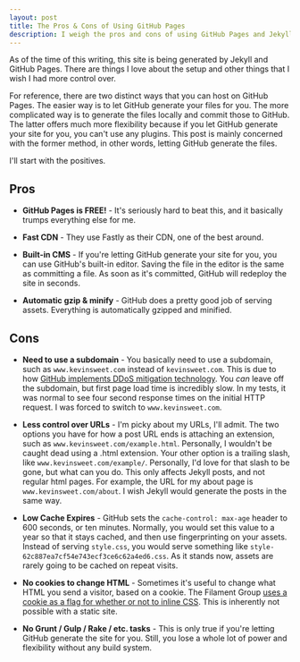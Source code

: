 ```yaml
---
layout: post
title: The Pros & Cons of Using GitHub Pages
description: I weigh the pros and cons of using GitHub Pages and Jekyll to generate a website.
---
```


As of the time of this writing, this site is being generated by Jekyll and GitHub Pages. There are things I love about the setup and other things that I wish I had more control over.

For reference, there are two distinct ways that you can host on GitHub Pages. The easier way is to let GitHub generate your files for you. The more complicated way is to generate the files locally and commit those to GitHub. The latter offers much more flexibility because if you let GitHub generate your site for you, you can't use any plugins. This post is mainly concerned with the former method, in other words, letting GitHub generate the files.

I'll start with the positives.

## Pros

- **GitHub Pages is FREE!** - It's seriously hard to beat this, and it basically trumps everything else for me.

- **Fast CDN** - They use Fastly as their CDN, one of the best around.

- **Built-in CMS** - If you're letting GitHub generate your site for you, you can use GitHub's built-in editor. Saving the file in the editor is the same as committing a file. As soon as it's committed, GitHub will redeploy the site in seconds.

- **Automatic gzip & minify** - GitHub does a pretty good job of serving assets. Everything is automatically gzipped and minified.

## Cons

- **Need to use a subdomain** - You basically need to use a subdomain, such as `www.kevinsweet.com` instead of `kevinsweet.com`. This is due to how [GitHub implements DDoS mitigation technology](http://instantclick.io/github-pages-and-apex-domains). You *can* leave off the subdomain, but first page load time is incredibly slow. In my tests, it was normal to see four second response times on the initial HTTP request. I was forced to switch to `www.kevinsweet.com`.

- **Less control over URLs** - I'm picky about my URLs, I'll admit. The two options you have for how a post URL ends is attaching an extension, such as `www.kevinsweet.com/example.html`. Personally, I wouldn't be caught dead using a .html extension. Your other option is a trailing slash, like `www.kevinsweet.com/example/`. Personally, I'd love for that slash to be gone, but what can you do. This only affects Jekyll posts, and not regular html pages. For example, the URL for my about page is `www.kevinsweet.com/about`. I wish Jekyll would generate the posts in the same way.

- **Low Cache Expires** - GitHub sets the `cache-control: max-age` header to 600 seconds, or ten minutes. Normally, you would set this value to a year so that it stays cached, and then use fingerprinting on your assets. Instead of serving `style.css`, you would serve something like `style-62c887ea7cf54e743ecf3ce6c62a4ed6.css`. As it stands now, assets are rarely going to be cached on repeat visits.

- **No cookies to change HTML** - Sometimes it's useful to change what HTML you send a visitor, based on a cookie. The Filament Group [uses a cookie as a flag for whether or not to inline CSS](http://filamentgroup.com/lab/performance-rwd.html). This is inherently not possible with a static site.

- **No Grunt / Gulp / Rake / etc. tasks** - This is only true if you're letting GitHub generate the site for you. Still, you lose a whole lot of power and flexibility without any build system.